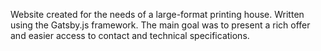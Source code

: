 Website created for the needs of a large-format printing house. Written using the Gatsby.js framework. The main goal was to present a rich offer and easier access to contact and technical specifications.